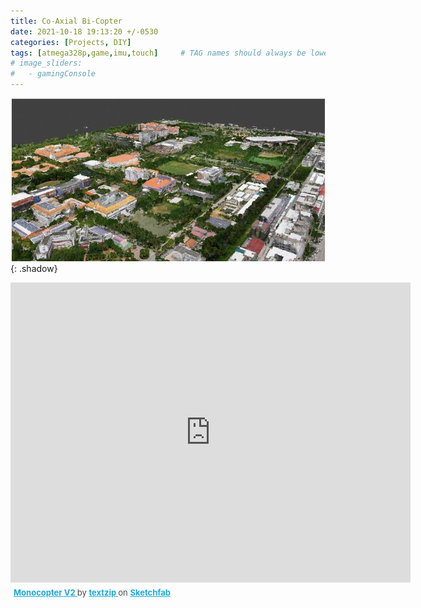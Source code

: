 ```yaml
---
title: Co-Axial Bi-Copter
date: 2021-10-18 19:13:20 +/-0530
categories: [Projects, DIY]
tags: [atmega328p,game,imu,touch]     # TAG names should always be lowercase
# image_sliders:
#   - gamingConsole
---
```

![Image1](/assets/img/OrthomosaicSLAM/campus_data.png){: .shadow}


<div class="sketchfab-embed-wrapper"> <iframe title="Monocopter V2" frameborder="0" allowfullscreen mozallowfullscreen="true" webkitallowfullscreen="true" allow="autoplay; fullscreen; xr-spatial-tracking" xr-spatial-tracking execution-while-out-of-viewport execution-while-not-rendered web-share width="640" height="480" src="https://sketchfab.com/models/1a9efab045b24908a0da97baad3660d0/embed"> </iframe> <p style="font-size: 13px; font-weight: normal; margin: 5px; color: #4A4A4A;"> <a href="https://sketchfab.com/3d-models/monocopter-v2-1a9efab045b24908a0da97baad3660d0?utm_medium=embed&utm_campaign=share-popup&utm_content=1a9efab045b24908a0da97baad3660d0" target="_blank" style="font-weight: bold; color: #1CAAD9;"> Monocopter V2 </a> by <a href="https://sketchfab.com/textzip?utm_medium=embed&utm_campaign=share-popup&utm_content=1a9efab045b24908a0da97baad3660d0" target="_blank" style="font-weight: bold; color: #1CAAD9;"> textzip </a> on <a href="https://sketchfab.com?utm_medium=embed&utm_campaign=share-popup&utm_content=1a9efab045b24908a0da97baad3660d0" target="_blank" style="font-weight: bold; color: #1CAAD9;">Sketchfab</a></p></div>